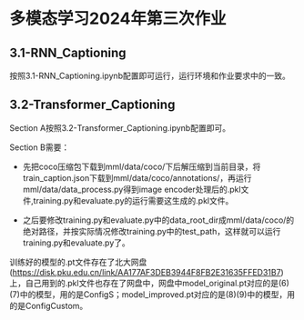 # 多模态学习2024年第三次作业

## 3.1-RNN_Captioning
按照3.1-RNN_Captioning.ipynb配置即可运行，运行环境和作业要求中的一致。

## 3.2-Transformer_Captioning
Section A按照3.2-Transformer_Captioning.ipynb配置即可。

Section B需要：

- 先把coco压缩包下载到mml/data/coco/下后解压缩到当前目录，将train_caption.json下载到mml/data/coco/annotations/，再运行mml/data/data_process.py得到image encoder处理后的.pkl文件,training.py和evaluate.py的运行需要这生成的.pkl文件。

- 之后要修改training.py和evaluate.py中的data_root_dir成mml/data/coco/的绝对路径，并按实际情况修改training.py中的test_path，这样就可以运行training.py和evaluate.py了。

训练好的模型的.pt文件存在了北大网盘(https://disk.pku.edu.cn/link/AA177AF3DEB3944F8FB2E31635FFED31B7)上，自己用到的.pkl文件也存在了网盘中，网盘中model_original.pt对应的是(6)(7)中的模型，用的是ConfigS；model_improved.pt对应的是(8)(9)中的模型，用的是ConfigCustom。